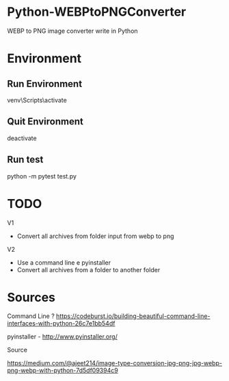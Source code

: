 # Python-WEBPtoPNGConverter
WEBP to PNG image converter write in Python

# Environment 

## Run Environment 
venv\Scripts\activate

## Quit Environment 
deactivate

## Run test 
python -m pytest test.py


# TODO 
V1 

- Convert all archives from folder input from webp to png 

V2

- Use a command line e pyinstaller 
- Convert all archives from a folder to another folder

# Sources
Command Line ? https://codeburst.io/building-beautiful-command-line-interfaces-with-python-26c7e1bb54df

pyinstaller - http://www.pyinstaller.org/

Source 

https://medium.com/@ajeet214/image-type-conversion-jpg-png-jpg-webp-png-webp-with-python-7d5df09394c9